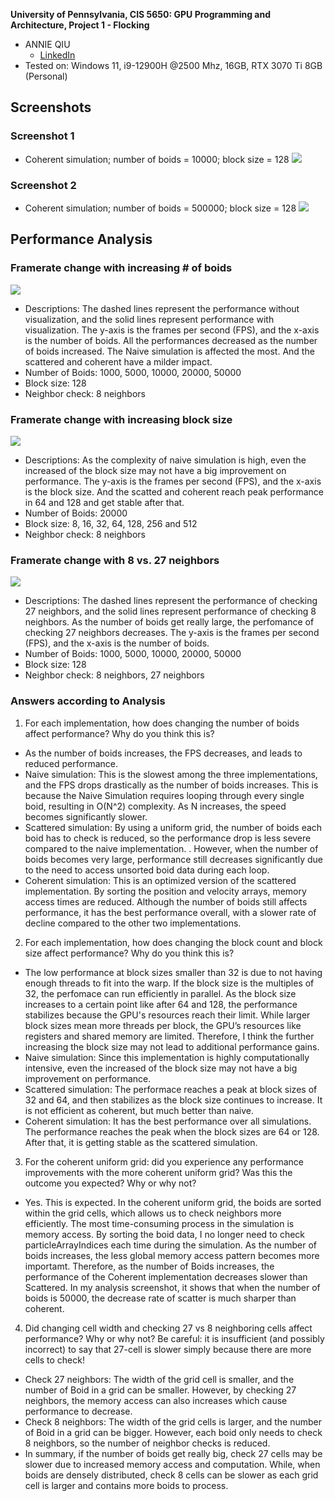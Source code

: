 **University of Pennsylvania, CIS 5650: GPU Programming and Architecture,
Project 1 - Flocking**

* ANNIE QIU
  * [LinkedIn](https://github.com/AnnieQiuuu/Project0-Getting-Started/blob/main/www.linkedin.com/in/annie-qiu-30531921a)
* Tested on: Windows 11, i9-12900H @2500 Mhz, 16GB, RTX 3070 Ti 8GB (Personal)

## Screenshots
### Screenshot 1
- Coherent simulation; number of boids = 10000; block size = 128
![](images/Coherent.gif)

### Screenshot 2
- Coherent simulation; number of boids = 500000; block size = 128
![](images/Coherent2.gif)

## Performance Analysis

### Framerate change with increasing # of boids
![](images/BoidsNum.png)
- Descriptions: The dashed lines represent the performance without visualization, and the solid lines represent performance with visualization. The y-axis is the frames per second (FPS), and the x-axis is the number of boids. All the performances decreased as the number of boids increased. The Naive simulation is affected the most. And the scattered and coherent have a milder impact.
- Number of Boids: 1000, 5000, 10000, 20000, 50000
- Block size: 128
- Neighbor check: 8 neighbors

### Framerate change with increasing block size
![](images/BlockSize.png)
- Descriptions:  As the complexity of naive simulation is high, even the increased of the block size may not have a big improvement on performance. The y-axis is the frames per second (FPS), and the x-axis is the block size. And the scatted and coherent reach peak performance in 64 and 128 and get stable after that.
- Number of Boids: 20000
- Block size: 8, 16, 32, 64, 128, 256 and 512
- Neighbor check: 8 neighbors

### Framerate change with 8 vs. 27 neighbors
![](images/Cells.png)
- Descriptions:  The dashed lines represent the performance of checking 27 neighbors, and the solid lines represent performance of checking 8 neighbors. As the number of boids get really large, the perfomance of checking 27 neighbors decreases.  The y-axis is the frames per second (FPS), and the x-axis is the number of boids.
- Number of Boids:  1000, 5000, 10000, 20000, 50000
- Block size: 128
- Neighbor check: 8 neighbors, 27 neighbors

### Answers according to Analysis
1. For each implementation, how does changing the number of boids affect performance? Why do you think this is?
 -  As the number of boids increases, the FPS decreases, and leads to reduced performance.
 -  Naive simulation:  This is the slowest among the three implementations, and the FPS drops drastically as the number of boids increases. This is because the Naive Simulation requires looping through every single boid, resulting in O(N^2) complexity. As N increases, the speed becomes significantly slower.
 -  Scattered simulation:  By using a uniform grid, the number of boids each boid has to check is reduced, so the performance drop is less severe compared to the naive implementation. . However, when the number of boids becomes very large, performance still decreases significantly due to the need to access unsorted boid data during each loop.
 -  Coherent simulation: This is an optimized version of the scattered implementation. By sorting the position and velocity arrays, memory access times are reduced. Although the number of boids still affects performance, it has the best performance overall, with a slower rate of decline compared to the other two implementations.
2. For each implementation, how does changing the block count and block size affect performance? Why do you think this is?
 - The low performance at block sizes smaller than 32 is due to not having enough threads to fit into the warp. If the block size is the multiples of 32, the perfomace can run efficiently in parallel. As the block size increases to a certain point like after 64 and 128, the performance stabilizes because the GPU's resources reach their limit. While larger block sizes mean more threads per block, the GPU’s resources like registers and shared memory are limited. Therefore, I think the further increasing the block size may not lead to additional performance gains.
 - Naive simulation: Since this implementation is highly computationally intensive, even the increased of the block size may not have a big improvement on performance.
 - Scattered simulation: The performace reaches a peak at block sizes of 32 and 64, and then stabilizes as the block size continues to increase. It is not efficient as coherent, but much better than naive.
 - Coherent simulation:  It has the best performance over all simulations. The performance reaches the peak when the block sizes are 64 or 128. After that, it is getting stable as the scattered simulation.
3. For the coherent uniform grid: did you experience any performance improvements with the more coherent uniform grid? Was this the outcome you expected? Why or why not?
 - Yes. This is expected. In the coherent uniform grid, the boids are sorted within the grid cells, which allows us to check neighbors more efficiently. The most time-consuming process in the simulation is memory access. By sorting the boid data, I no longer need to check particleArrayIndices each time during the simulation. As the number of boids increases, the less global memory access pattern becomes more importamt. Therefore, as the number of Boids increases, the performance of the Coherent implementation decreases slower than Scattered. 
 In my analysis screenshot, it shows that when the number of boids is 50000, the decrease rate of scatter is much sharper than coherent.
4. Did changing cell width and checking 27 vs 8 neighboring cells affect performance? Why or why not? Be careful: it is insufficient (and possibly incorrect) to say that 27-cell is slower simply because there are more cells to check!
 - Check 27 neighbors: The width of the grid cell is smaller, and the number of Boid in a grid can be smaller. However, by checking 27 neighbors, the memory access can also increases which cause performance to decrease.
- Check 8 neighbors: The width of the grid cells is larger, and the number of Boid in a grid can be bigger. However, each boid only needs to check 8 neighbors, so the number of neighbor checks is reduced. 
- In summary, if the number of boids get really big, check 27 cells  may be slower due to increased memory access and computation. While, when boids are densely distributed, check 8 cells can be slower as each grid cell is larger and contains more boids to process.